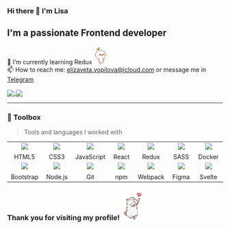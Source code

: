 ### Hi there 👋 I'm Lisa
## I'm a passionate Frontend developer 
🌱 I’m currently learning Redux <img src="https://github.com/babet-ta/babet-ta/blob/main/leaf-budding-pop.gif" width="30" /> <br>
📫 How to reach me: elizaveta.vopilova@icloud.com or message me in [Telegram](https://t.me/babet_ta)

<!--
**babet-ta/babet-ta** is a ✨ _special_ ✨ repository because its `README.md` (this file) appears on your GitHub profile.

Here are some ideas to get you started:

- 🔭 I’m currently working on ...
- 🌱 I’m currently learning ...
- 👯 I’m looking to collaborate on ...
- 🤔 I’m looking for help with ...
- 💬 Ask me about ...
- 📫 How to reach me: ...
- 😄 Pronouns: ...
- ⚡ Fun fact: ...
-->

<a href="https://github.com/anuraghazra/convoychat">
  <img align="center" src="https://github-readme-stats.vercel.app/api/top-langs/?username=babet-ta&exclude_repo=Digital-Project&layout=donut" />
</a> 
<a href="https://git.io/streak-stats">
  <img align="center" src="https://streak-stats.demolab.com?user=babet-ta&theme=gruvbox-duo&hide_border=true&card_width=400" />
</a>

---

### 🧰 Toolbox
> Tools and languages I worked with

<table>
<tbody>
  <tr>
    <td align="center" width="90px">
      <img src="https://cdn.jsdelivr.net/gh/devicons/devicon/icons/html5/html5-plain.svg" width="50px" />
    </td>
    <td align="center" width="90px">
      <img src="https://cdn.jsdelivr.net/gh/devicons/devicon/icons/css3/css3-plain.svg" width="50px" />
    </td>
    <td align="center" width="90px">
      <img src="https://cdn.jsdelivr.net/gh/devicons/devicon/icons/javascript/javascript-plain.svg" width="50px" />
    </td>
    <td align="center" width="90px">
      <img src="https://cdn.jsdelivr.net/gh/devicons/devicon/icons/react/react-original.svg" width="50px" />
    </td>
    <td align="center" width="90px">
      <img src="https://cdn.jsdelivr.net/gh/devicons/devicon/icons/redux/redux-original.svg" width="50px" />
    </td>
    <td align="center" width="90px">
       <img src="https://cdn.jsdelivr.net/gh/devicons/devicon/icons/sass/sass-original.svg" width="50px" />
    </td>
    <td align="center" width="90px">
            <img src="https://cdn.jsdelivr.net/gh/devicons/devicon/icons/docker/docker-plain.svg" width="50px" />
    </td>
  </tr>
  <tr>
    <td align="center" width="90px">HTML5</td>
    <td align="center" width="90px">CSS3</td>
    <td align="center" width="90px">JavaScript</td>
    <td align="center" width="90px">React</td>
    <td align="center" width="90px">Redux</td>
    <td align="center" width="90px">SASS</td>
    <td align="center" width="90px">Docker</td>
  </tr>
  <tr>
    <td align="center" width="90px">
      <img src="https://cdn.jsdelivr.net/gh/devicons/devicon/icons/bootstrap/bootstrap-plain.svg" width="50px" />
    </td>
    <td align="center" width="90px">
      <img src="https://cdn.jsdelivr.net/gh/devicons/devicon/icons/nodejs/nodejs-plain.svg" width="50px" />
    </td>
    <td align="center" width="90px">
      <img src="https://cdn.jsdelivr.net/gh/devicons/devicon/icons/git/git-plain.svg" width="50px" />
    </td>
    <td align="center" width="90px">
      <img src="https://cdn.jsdelivr.net/gh/devicons/devicon/icons/npm/npm-original-wordmark.svg" width="50px" />
    </td>
    <td align="center" width="90px">
      <img src="https://cdn.jsdelivr.net/gh/devicons/devicon/icons/webpack/webpack-plain.svg" width="50px" />
    </td>
    <td align="center" width="90px">
      <img src="https://cdn.jsdelivr.net/gh/devicons/devicon/icons/figma/figma-original.svg" width="50px" />
    </td>
    <td align="center" width="90px">
      <img src="https://cdn.jsdelivr.net/gh/devicons/devicon/icons/svelte/svelte-original.svg" width="50px" />
    </td>
  </tr>
  <tr>
    <td align="center" width="90px">Bootstrap</td>
    <td align="center" width="90px">Node.js</td>
    <td align="center" width="90px">Git </td>
    <td align="center" width="90px">npm</td>
    <td align="center" width="90px">Webpack</td>
    <td align="center" width="90px">Figma</td>
    <td align="center" width="90px">Svelte</td>
  </tr>
</tbody>
</table>

### Thank you for visiting my profile! <img src="https://github.com/babet-ta/babet-ta/blob/main/kitty.gif" width="50" />
